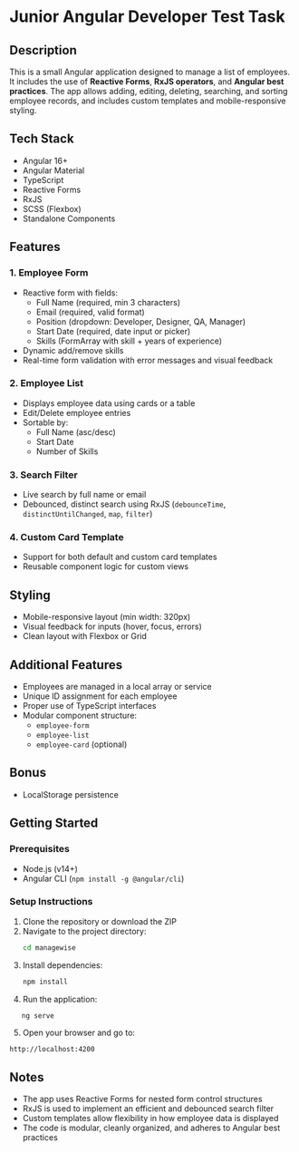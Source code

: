 # Junior Angular Developer Test Task

## Description

This is a small Angular application designed to manage a list of employees. It includes the use of **Reactive Forms**, **RxJS operators**, and **Angular best practices**. The app allows adding, editing, deleting, searching, and sorting employee records, and includes custom templates and mobile-responsive styling.

## Tech Stack

- Angular 16+
- Angular Material
- TypeScript
- Reactive Forms
- RxJS
- SCSS (Flexbox)
- Standalone Components

## Features

### 1. **Employee Form**

- Reactive form with fields:
  - Full Name (required, min 3 characters)
  - Email (required, valid format)
  - Position (dropdown: Developer, Designer, QA, Manager)
  - Start Date (required, date input or picker)
  - Skills (FormArray with skill + years of experience)
- Dynamic add/remove skills
- Real-time form validation with error messages and visual feedback

### 2. **Employee List**

- Displays employee data using cards or a table
- Edit/Delete employee entries
- Sortable by:
  - Full Name (asc/desc)
  - Start Date
  - Number of Skills

### 3. **Search Filter**

- Live search by full name or email
- Debounced, distinct search using RxJS (`debounceTime`, `distinctUntilChanged`, `map`, `filter`)

### 4. **Custom Card Template**

- Support for both default and custom card templates
- Reusable component logic for custom views

## Styling

- Mobile-responsive layout (min width: 320px)
- Visual feedback for inputs (hover, focus, errors)
- Clean layout with Flexbox or Grid

## Additional Features

- Employees are managed in a local array or service
- Unique ID assignment for each employee
- Proper use of TypeScript interfaces
- Modular component structure:
  - `employee-form`
  - `employee-list`
  - `employee-card` (optional)

## Bonus

- LocalStorage persistence

## Getting Started

### Prerequisites

- Node.js (v14+)
- Angular CLI (`npm install -g @angular/cli`)

### Setup Instructions

1. Clone the repository or download the ZIP
2. Navigate to the project directory:
   ```bash
   cd managewise
   ```
3. Install dependencies:
   ```bash
   npm install
   ```
4. Run the application:
```bash
   ng serve
```

5. Open your browser and go to:
```
http://localhost:4200
```

## Notes

- The app uses Reactive Forms for nested form control structures
- RxJS is used to implement an efficient and debounced search filter
- Custom templates allow flexibility in how employee data is displayed
- The code is modular, cleanly organized, and adheres to Angular best practices
